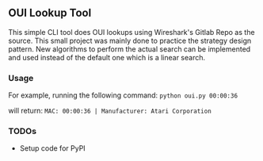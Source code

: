 ## OUI Lookup Tool

This simple CLI tool does OUI lookups using Wireshark's Gitlab Repo as the source. This small project was mainly done to practice the strategy design pattern. New algorithms to perform the actual search can be implemented and used instead of the default one which is a linear search.

### Usage

For example, running the following command:
`python oui.py 00:00:36`

will return: `MAC: 00:00:36 | Manufacturer: Atari Corporation`

### TODOs

- Setup code for PyPI
